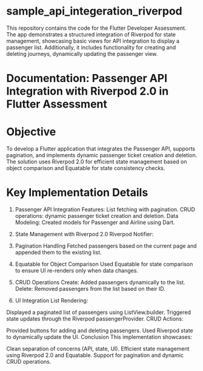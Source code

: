 # sample_api_integeration_riverpod
This repository contains the code for the Flutter Developer Assessment. The app demonstrates a structured integration of Riverpod for state management, showcasing basic views for API integration to display a passenger list. Additionally, it includes functionality for creating and deleting journeys, dynamically updating the passenger view.


# Documentation: Passenger API Integration with Riverpod 2.0 in Flutter Assessment
 # Objective
To develop a Flutter application that integrates the Passenger API, supports pagination, and implements dynamic passenger ticket creation and deletion. The solution uses Riverpod 2.0 for efficient state management based on object comparison and Equatable for state consistency checks.

# Key Implementation Details
1. Passenger API Integration
   Features:
   List fetching with pagination.
   CRUD operations: dynamic passenger ticket creation and deletion.
   Data Modeling:
   Created models for Passenger and Airline using Dart.
   
2. State Management with Riverpod 2.0
   Riverpod Notifier:
   
3. Pagination Handling
   Fetched passengers based on the current page and appended them to the existing list.
   
4. Equatable for Object Comparison
   Used Equatable for state comparison to ensure UI re-renders only when data changes.
   
5. CRUD Operations
   Create: Added passengers dynamically to the list.
   Delete: Removed passengers from the list based on their ID.
6. UI Integration
   List Rendering:

Displayed a paginated list of passengers using ListView.builder.
Triggered state updates through the Riverpod passengerProvider.
CRUD Actions:

Provided buttons for adding and deleting passengers. 
Used Riverpod state to dynamically update the UI.
Conclusion
This implementation showcases:

Clean separation of concerns (API, state, UI).
Efficient state management using Riverpod 2.0 and Equatable.
Support for pagination and dynamic CRUD operations.